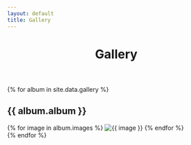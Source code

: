 ```yaml
---
layout: default
title: Gallery
---
```


<header>
    <h1>Gallery</h1>
</header>

{% for album in site.data.gallery %}
    <section>
        <h2>{{ album.album }}</h2>
        <div class="album">
            {% for image in album.images %}
                <img src="./assets/gallery/{{ album.album }}/{{ image }}" alt="{{ image }}" class="thumbnail">
            {% endfor %}
        </div>
    </section>
{% endfor %}
